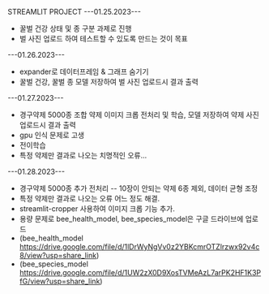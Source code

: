 STREAMLIT PROJECT
---01.25.2023---
* 꿀벌 건강 상태 및 종 구분 과제로 진행
* 벌 사진 업로드 하여 테스트할 수 있도록 만드는 것이 목표

---01.26.2023---
* expander로 데이터프레임 & 그래프 숨기기
* 꿀벌 건강, 꿀벌 종 모델 저장하여 벌 사진 업로드시 결과 출력

---01.27.2023---
* 경구약제 5000종 조합 약제 이미지 크롭 전처리 및 학습, 모델 저장하여 약제 사진 업로드시 결과 출력
* gpu 인식 문제로 고생
* 전이학습
* 특정 약제만 결과로 나오는 치명적인 오류...

---01.28.2023---
* 경구약제 5000종 추가 전처리 -- 10장이 안되는 약제 6종 제외, 데이터 균형 조정
* 특정 약제만 결과로 나오는 오류 어느 정도 해결.
* streamlit-cropper 사용하여 이미지 크롭 기능 추가.
* 용량 문제로 bee_health_model, bee_species_model은 구글 드라이브에 업로드 
* (bee_health_model https://drive.google.com/file/d/1lDrWyNgVv0z2YBKcmrOTZlrzwx92v4c8/view?usp=share_link)
* (bee_species_model https://drive.google.com/file/d/1UW2zX0D9XosTVMeAzL7arPK2HF1K3PfG/view?usp=share_link)
